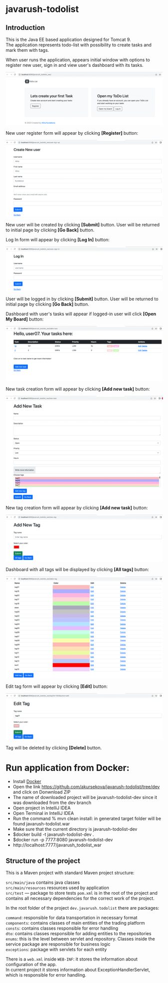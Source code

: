 # javarush-todolist

## Introduction

This is the Java EE based application designed for Tomcat 9.  
The application represents todo-list with possibility to create tasks and mark them with tags. 

When user runs the application, appears initial window with options to register new user, sign in and view user's dashboard with its tasks.

![img.png](img.png)

New user register form will appear by clicking **[Register]** button: 

![img_1.png](img_1.png)

New user will be created by clicking **[Submit]** button. 
User will be returned to initial page by clicking **[Go Back]** button.

Log In form will appear by clicking **[Log In]** button: 

![img_2.png](img_2.png)

User will be logged in by clicking **[Submit]** button.
User will be returned to initial page by clicking **[Go Back]** button.

Dashboard with user's tasks will appear if logged-in user will click **[Open My Board]** button: 

![img_4.png](img_4.png)

New task creation form will appear by clicking **[Add new task]** button:

![img_5.png](img_5.png)

New tag creation form will appear by clicking **[Add new task]** button:

![img_6.png](img_6.png)

Dashboard with all tags will be displayed by clicking **[All tags]** button:

![img_7.png](img_7.png)

Edit tag form will appear by clicking **[Edit]** button: 

![img_8.png](img_8.png)

Tag will be deleted by clicking **[Delete]** button. 

# Run application from Docker:

- Install [Docker](https://docs.docker.com/install)
- Open the link https://github.com/akursekova/javarush-todolist/tree/dev and click on Donwnload ZIP
- The name of downloaded project will be javarush-todolist-dev since it was downloaded from the dev branch
- Open project in IntelliJ IDEA
- Open Terminal in IntelliJ IDEA
- Run the command % mvn clean install: in generated target folder will be found javarush-todolist.war
- Make sure that the current directory is javarush-todolist-dev
- $docker build -t javarush-todolist-dev .
- $docker run -p 7777:8080 javarush-todolist-dev
- http://localhost:7777/javarush_todolist_war

## Structure of the project
This is a Maven project with standard Maven project structure:

`src/main/java` contains java classes  
`src/main/resources` resources used by application  
`src/test` — package to store tests
`pom.xml` is in the root of the project and contains all necessary dependencies for the correct work of the project.


In the root folder of the project `dev.javarush.todolist` there are packages:

`command`: responsible for data transportation in necessary format  
`components`: contains classes of main entities of the trading platform  
`consts`: contains classes responsible for error handling  
`dto`: contains classes responsible for adding entities to the repositories  
`enums`: this is the level between servlet and repository. Classes inside the service package are responsible for business logic  
`exceptions`: package with servlets for each entity


There is a `web.xml` inside `WEB-INF`: it stores the information about configuration of the app.  
In current project it stores information about ExceptionHandlerServlet, which is responsible for error handling.
